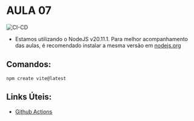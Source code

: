 # AULA 07

![CI-CD](https://github.com/Inatel-C214/ToDoList/actions/workflows/cicd.yml/badge.svg)

- Estamos utilizando o NodeJS v20.11.1. Para melhor acompanhamento das aulas, é recomendado instalar a mesma versão em [nodejs.org](https://nodejs.org/en/)

## Comandos:

```
npm create vite@latest
```

## Links Úteis:

- [Github Actions](https://docs.github.com/pt/actions)
